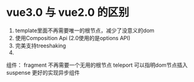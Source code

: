 # vue3.0 与 vue2.0 的区别

1. template里面不再需要唯一的根节点，减少了没意义的dom
2. 使用Composition Api (2.0使用的是options API)
3. 完美支持treeshaking
4. 


组件： 
fragment 不再需要一个无用的根节点
teleport 可以指明dom节点插入
suspense 更好的实现异步组件